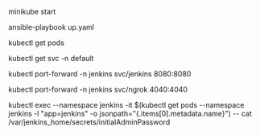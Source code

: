minikube start

ansible-playbook up.yaml

kubectl get pods

kubectl get svc -n default

kubectl port-forward -n jenkins svc/jenkins 8080:8080

kubectl port-forward -n jenkins svc/ngrok 4040:4040

kubectl exec --namespace jenkins -it $(kubectl get pods --namespace jenkins -l "app=jenkins" -o jsonpath="{.items[0].metadata.name}") -- cat /var/jenkins_home/secrets/initialAdminPassword